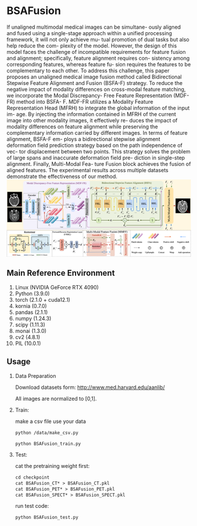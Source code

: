 # BSAFusion
 If unaligned multimodal medical images can be simultane- ously aligned and fused using a single-stage approach within a unified processing framework, it will not only achieve mu- tual promotion of dual tasks but also help reduce the com- plexity of the model. However, the design of this model faces the challenge of incompatible requirements for feature fusion and alignment; specifically, feature alignment requires con- sistency among corresponding features, whereas feature fu- sion requires the features to be complementary to each other. To address this challenge, this paper proposes an unaligned medical image fusion method called Bidirectional Stepwise Feature Alignment and Fusion (BSFA-F) strategy. To reduce the negative impact of modality differences on cross-modal feature matching, we incorporate the Modal Discrepancy- Free Feature Representation (MDF-FR) method into BSFA- F. MDF-FR utilizes a Modality Feature Representation Head (MFRH) to integrate the global information of the input im- age. By injecting the information contained in MFRH of the current image into other modality images, it effectively re- duces the impact of modality differences on feature alignment while preserving the complementary information carried by different images. In terms of feature alignment, BSFA-F em- ploys a bidirectional stepwise alignment deformation field prediction strategy based on the path independence of vec- tor displacement between two points. This strategy solves the problem of large spans and inaccurate deformation field pre- diction in single-step alignment. Finally, Multi-Modal Fea- ture Fusion block achieves the fusion of aligned features. The experimental results across multiple datasets demonstrate the effectiveness of our method. 
![bat](./BSAFusion.png)




## Main Reference Environment
1. Linux         (NVIDIA GeForce RTX 4090)
2. Python        (3.9.0)
3. torch         (2.1.0 + cuda12.1)
5. kornia        (0.7.0)
6. pandas        (2.1.1)
7. numpy         (1.24.3)
8. scipy         (1.11.3)
9. monai         (1.3.0)
10. cv2          (4.8.1)
11. PIL          (10.0.1)

## Usage


1. Data Preparation

    Download datasets form: http://www.med.harvard.edu/aanlib/

    All images are normalized to [0,1].


2. Train:

    make a csv file use your data
     ```
    python /data/make_csv.py
    ```
     ```
    python BSAFusion_train.py
    ```

3. Test:

    cat the pretraining weight first:
     ```
     cd checkpoint
    cat BSAFusion_CT* > BSAFusion_CT.pkl
    cat BSAFusion_PET* > BSAFusion_PET.pkl
    cat BSAFusion_SPECT* > BSAFusion_SPECT.pkl
    ```
    run test code:
     ```
    python BSAFusion_test.py
    ```

